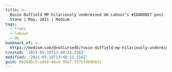 ```yaml
---
title: >-
  Rosie Duffield MP hilariously undermined UK Labour’s #IDAHOBIT post | by Gemma
  Stone | May, 2021 | Medium
tags:
  - trans
  - labour
  - UK
bookmark_of: >-
  https://medium.com/@notCursedE/rosie-duffield-mp-hilariously-undermined-uk-labours-idahobit-post-63e032a269df
created: '2021-05-18T13:40:11.216Z'
modified: '2021-05-18T13:40:11.216Z'
guid: 06284bc5-edeb-4dc6-92e7-557bfdb0bb3c
---
```

 
